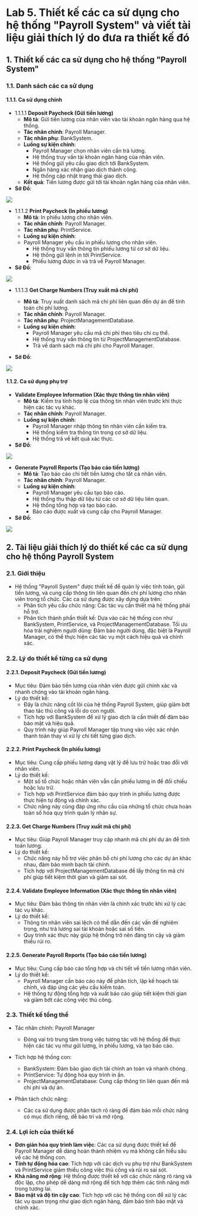 # Lab 5. Thiết kế các ca sử dụng cho hệ thống "Payroll System" và viết tài liệu giải thích lý do đưa ra thiết kế đó

## 1. Thiết kế các ca sử dụng cho hệ thống "Payroll System"
  ### 1.1. Danh sách các ca sử dụng
#### 1.1.1. Ca sử dụng chính
  - 1.1.1.1 **Deposit Paycheck (Gửi tiền lương)**
    - **Mô tả**: Gửi tiền lương của nhân viên vào tài khoản ngân hàng qua hệ thống.
    - **Tác nhân chính**: Payroll Manager.
    - **Tác nhân phụ**: BankSystem.
    - **Luồng sự kiện chính**:
      - Payroll Manager chọn nhân viên cần trả lương.
      - Hệ thống truy vấn tài khoản ngân hàng của nhân viên.
      - Hệ thống gửi yêu cầu giao dịch tới BankSystem.
      - Ngân hàng xác nhận giao dịch thành công.
      - Hệ thống cập nhật trạng thái giao dịch.
    - **Kết quả**: Tiền lương được gửi tới tài khoản ngân hàng của nhân viên.
  - **Sở Đồ**:

  ![](https://www.planttext.com/api/plantuml/png/L911IiD058RtSugVhXJq0br8YGiL30IoSJjEuyoGz4rCfaBMBbo8TqWL4OI22rUPHHU1tcDEu1KwKLlQxNlVzx-Vz-DMazhooivd1UF2cWe9RofJ534dBhCAl4OIip8WMkYIayNedq3Qr3QRZNwHz129EELxwoXbB8bnUXR0CSwLToy4KlqhuK7tdmJXkm-2z6wfKQo_rWkIB4ctmhNltXjOrN-JXDK4sxSQkJA-UmivSiXHVRjpek1S_6LvzqGAKdE3gNVFGk6ev8rGcSXFS1jQNj6TEMRHxjPDln2Xck-MTA0f4muC7LfIsshn69VQkyTX7YZalbjPtCz3hNsNJJAQ3W_U0000__y30000)

  - 1.1.1.2 **Print Paycheck (In phiếu lương)**
    - **Mô tả**: In phiếu lương cho nhân viên.
    - **Tác nhân chính**: Payroll Manager.
    - **Tác nhân phụ**: PrintService.
    - **Luồng sự kiện chính**:
    - Payroll Manager yêu cầu in phiếu lương cho nhân viên.
      - Hệ thống truy vấn thông tin phiếu lương từ cơ sở dữ liệu.
      - Hệ thống gửi lệnh in tới PrintService.
      - Phiếu lương được in và trả về Payroll Manager.
  - **Sở Đồ**:

  ![](https://www.planttext.com/api/plantuml/png/V90nIWGn58RxdEAnbO9UO0lPGX2BWO6nq3B6C0bctuGtoS2SmDeRE8W8meA5rKonHMJlaHDu1HFTQRROxXNV_ty_xsVQhbh7oVcrOLouXg3aFJN651nvBGbu2sN1R4Aqq9QZWyMUWAfldLml_f3g026DhfBKQI7t07MCbGMSNwHx2NVXmuE8uxi7ZM2LZkFMWzbzxWQiMLdDt0tv7heulY4u5Rwm1dU4fsu9Lt7QQ31nUaALkqyixuMIul4CR5ubwVhob6LsTjo6GG2gE6um1vBd9KL5jitDHLhohxyFGtFeX-_dy9gYR2Nn8N_o5m00__y30000)

  - 1.1.1.3 **Get Charge Numbers (Truy xuất mã chi phí)**
    - **Mô tả**: Truy xuất danh sách mã chi phí liên quan đến dự án để tính toán chi phí lương.
    - **Tác nhân chính**: Payroll Manager.
    - **Tác nhân phụ**: ProjectManagementDatabase.
    - **Luồng sự kiện chính**:
      - Payroll Manager yêu cầu mã chi phí theo tiêu chí cụ thể.
      - Hệ thống truy vấn thông tin từ ProjectManagementDatabase.
      - Trả về danh sách mã chi phí cho Payroll Manager.
        
  - **Sở Đồ**:

  ![](https://www.planttext.com/api/plantuml/png/T90nQiCm58PtdU8dKplq0XvA1WzT10PdoVYgY4h5betqNF1OCkOK9OH081UmXmu-YKxGArHrsa8A7H__z_q_l8_nVHcOF7Tr9KXnur5GxvkgakJeINjGG255cn2hR4kEiVWcKFQ1TRsOaV8FufjdhVXIKcl7EJ4zKj0NMkP2519tzqdCi9vE7LGSZXtgQGzbB5epdS56Ds0xf-aMHJaRCi-mybsFbpWStBLoexnbxItTflxyPs3bux1F-FYA3Jc3CBqfSoN-TcTui77SkZGUnzs_-5AxpTVBFW400F__0m00)
  
#### 1.1.2. Ca sử dụng phụ trợ
  - **Validate Employee Information (Xác thực thông tin nhân viên)**
    - **Mô tả**: Kiểm tra tính hợp lệ của thông tin nhân viên trước khi thực hiện các tác vụ khác.
    - **Tác nhân chính**: Payroll Manager.
    - **Luồng sự kiện chính**:
      - Payroll Manager nhập thông tin nhân viên cần kiểm tra.
      - Hệ thống kiểm tra thông tin trong cơ sở dữ liệu.
      - Hệ thống trả về kết quả xác thực.
  - **Sở Đồ**:

  ![](https://www.planttext.com/api/plantuml/png/TD0nIiH06CNnVaxnIEy5KiWI8jX41h8N-CmEcy7aIvnyMJQbM7eA5Hl1Gh1AYYroaZc1Lp2pn4fi__nunVkUJfjEo4bVLueAQHmq3QwfgeoOziQ1EkXCjGknXMs91T4ga0-Tc3ewarpjIEYMEeFegcwhPZ06wPhE94sKqXakBXSSuwRquqSBAUSltaCiWylvXN6mypihdGUN9Z6shXzmyECR_sVJv7Tpw_pukk3f0NT-F0dk-n2EytE1sdAvpkeinhNrqsEOzDFJNnpoPw4sXdVXbny0003__mC0)
  
  - **Generate Payroll Reports (Tạo báo cáo tiền lương)**
    - **Mô tả**: Tạo báo cáo chi tiết tiền lương cho tất cả nhân viên.
    - **Tác nhân chính**: Payroll Manager.
    - **Luồng sự kiện chính**:
      - Payroll Manager yêu cầu tạo báo cáo.
      - Hệ thống thu thập dữ liệu từ các cơ sở dữ liệu liên quan.
      - Hệ thống tổng hợp và tạo báo cáo.
      - Báo cáo được xuất và cung cấp cho Payroll Manager.
  - **Sở Đồ**:

  ![](https://www.planttext.com/api/plantuml/png/ND2nQiCm40RWNK_napqluA64nAl1u2mTBx9n38hiogTGZvtw1DqRIYXaQMPho638U-W9-WgLWqDBbnESlkEE_zjT5YsJORjJWYJN1YbrfbOg8KrbOK0jqaGqWLIoQaWpPfD0rhLSx6OtaecSc3RK5h__yTIvYNWfH9fW_X1iXCVXP25z_sd1lZ_Ks0oXoB5mvTsBXhgUhmTTYZGRP-9bXBMn7Pwjxu-CtBilg21VRNY6ayQJ9JtXSS7QkpTTOklTHuFzyFv_pPqc4LOsm73BiVbpXTpMzoGmHI4MXSx7d7u0003__mC0)

## 2. Tài liệu giải thích lý do thiết kế các ca sử dụng cho hệ thống Payroll System
### 2.1. Giới thiệu
  - Hệ thống "Payroll System" được thiết kế để quản lý việc tính toán, gửi tiền lương, và cung cấp thông tin liên quan đến chi phí lương cho nhân viên trong tổ chức. Các ca sử dụng được xây dựng dựa trên:
    - Phân tích yêu cầu chức năng: Các tác vụ cần thiết mà hệ thống phải hỗ trợ.
    - Phân tích thành phần thiết kế: Dựa vào các hệ thống con như BankSystem, PrintService, và ProjectManagementDatabase.
Tối ưu hóa trải nghiệm người dùng: Đảm bảo người dùng, đặc biệt là Payroll Manager, có thể thực hiện các tác vụ một cách hiệu quả và chính xác.

### 2.2. Lý do thiết kế từng ca sử dụng
#### 2.2.1. Deposit Paycheck (Gửi tiền lương)
- Mục tiêu: Đảm bảo tiền lương của nhân viên được gửi chính xác và nhanh chóng vào tài khoản ngân hàng.
- Lý do thiết kế:
  - Đây là chức năng cốt lõi của hệ thống Payroll System, giúp giảm bớt thao tác thủ công và lỗi do con người.
  - Tích hợp với BankSystem để xử lý giao dịch là cần thiết để đảm bảo bảo mật và hiệu quả.
  - Quy trình này giúp Payroll Manager tập trung vào việc xác nhận thanh toán thay vì xử lý chi tiết từng giao dịch.
      
#### 2.2.2. Print Paycheck (In phiếu lương)
- Mục tiêu: Cung cấp phiếu lương dạng vật lý để lưu trữ hoặc trao đổi với nhân viên.
- Lý do thiết kế:
  - Một số tổ chức hoặc nhân viên vẫn cần phiếu lương in để đối chiếu hoặc lưu trữ.
  - Tích hợp với PrintService đảm bảo quy trình in phiếu lương được thực hiện tự động và chính xác.
  - Chức năng này cũng đáp ứng nhu cầu của những tổ chức chưa hoàn toàn số hóa quy trình quản lý nhân sự.
      
#### 2.2.3. Get Charge Numbers (Truy xuất mã chi phí)
- Mục tiêu: Giúp Payroll Manager truy cập nhanh mã chi phí dự án để tính toán lương.
- Lý do thiết kế:
  - Chức năng này hỗ trợ việc phân bổ chi phí lương cho các dự án khác nhau, đảm bảo minh bạch tài chính.
  - Tích hợp với ProjectManagementDatabase để lấy thông tin mã chi phí giúp tiết kiệm thời gian và giảm sai sót.
      
#### 2.2.4. Validate Employee Information (Xác thực thông tin nhân viên)
- Mục tiêu: Đảm bảo thông tin nhân viên là chính xác trước khi xử lý các tác vụ khác.
- Lý do thiết kế:
  - Thông tin nhân viên sai lệch có thể dẫn đến các vấn đề nghiêm trọng, như trả lương sai tài khoản hoặc sai số tiền.
  - Quy trình xác thực này giúp hệ thống trở nên đáng tin cậy và giảm thiểu rủi ro.
      
#### 2.2.5. Generate Payroll Reports (Tạo báo cáo tiền lương)
- Mục tiêu: Cung cấp báo cáo tổng hợp và chi tiết về tiền lương nhân viên.
- Lý do thiết kế:
  - Payroll Manager cần báo cáo này để phân tích, lập kế hoạch tài chính, và đáp ứng các yêu cầu kiểm toán.
  - Hệ thống tự động tổng hợp và xuất báo cáo giúp tiết kiệm thời gian và giảm bớt các công việc thủ công.
      
### 2.3. Thiết kế tổng thể
- Tác nhân chính: Payroll Manager
  - Đóng vai trò trung tâm trong việc tương tác với hệ thống để thực hiện các tác vụ như gửi lương, in phiếu lương, và tạo báo cáo.
      
- Tích hợp hệ thống con:
  - BankSystem: Đảm bảo giao dịch tài chính an toàn và nhanh chóng.
  - PrintService: Tự động hóa quy trình in ấn.
  - ProjectManagementDatabase: Cung cấp thông tin liên quan đến mã chi phí và dự án.
      
- Phân tách chức năng:
  - Các ca sử dụng được phân tách rõ ràng để đảm bảo mỗi chức năng có mục đích riêng, dễ bảo trì và mở rộng.
      
### 2.4. Lợi ích của thiết kế
  - **Đơn giản hóa quy trình làm việc**: Các ca sử dụng được thiết kế để Payroll Manager dễ dàng hoàn thành nhiệm vụ mà không cần hiểu sâu về các hệ thống con.
  - **Tính tự động hóa cao**: Tích hợp với các dịch vụ phụ trợ như BankSystem và PrintService giảm thiểu công việc thủ công và rủi ro sai sót.
  - **Khả năng mở rộng**: Hệ thống được thiết kế với các chức năng rõ ràng và độc lập, cho phép dễ dàng mở rộng để tích hợp thêm các tính năng mới trong tương lai.
  - **Bảo mật và độ tin cậy cao**: Tích hợp với các hệ thống con để xử lý các tác vụ quan trọng như giao dịch ngân hàng, đảm bảo tính bảo mật và chính xác.
